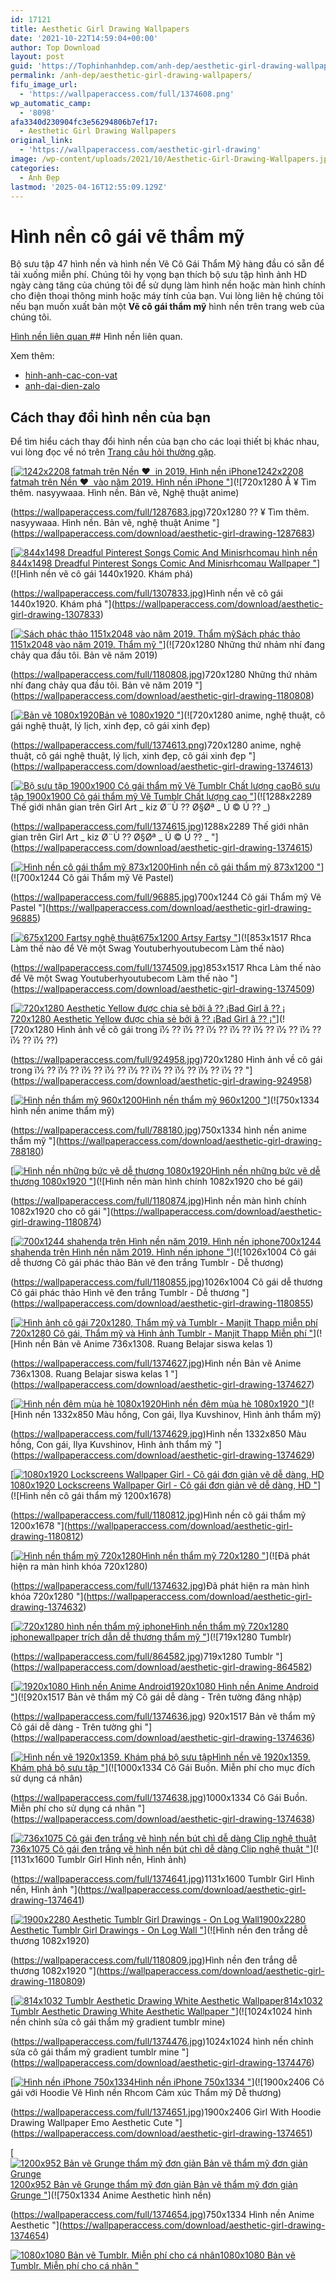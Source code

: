 ```yaml
---
id: 17121
title: Aesthetic Girl Drawing Wallpapers
date: '2021-10-22T14:59:04+00:00'
author: Top Download
layout: post
guid: 'https://Tophinhanhdep.com/anh-dep/aesthetic-girl-drawing-wallpapers/'
permalink: /anh-dep/aesthetic-girl-drawing-wallpapers/
fifu_image_url:
  - 'https://wallpaperaccess.com/full/1374608.png'
wp_automatic_camp:
  - '8098'
afa3340d230904fc3e56294806b7ef17:
  - Aesthetic Girl Drawing Wallpapers
original_link:
  - 'https://wallpaperaccess.com/aesthetic-girl-drawing'
image: /wp-content/uploads/2021/10/Aesthetic-Girl-Drawing-Wallpapers.jpg
categories:
  - Ảnh Đẹp
lastmod: '2025-04-16T12:55:09.129Z'
---
```

# Hình nền cô gái vẽ thẩm mỹ

Bộ sưu tập 47 hình nền và hình nền Vẽ Cô Gái Thẩm Mỹ hàng đầu có sẵn để tải xuống miễn phí. Chúng tôi hy vọng bạn thích bộ sưu tập hình ảnh HD ngày càng tăng của chúng tôi để sử dụng làm hình nền hoặc màn hình chính cho điện thoại thông minh hoặc máy tính của bạn. Vui lòng liên hệ chúng tôi nếu bạn muốn xuất bản một **Vẽ cô gái thẩm mỹ** hình nền trên trang web của chúng tôi.

[Hình nền liên quan ](#related) ## Hình nền liên quan.

   
 Xem thêm:

   
- [hinh-anh-cac-con-vat](https://tophinhanhdep.com/the-gioi-dong-vat/hinh-anh-cac-con-vat/)
- [anh-dai-dien-zalo](https://tophinhanhdep.com/anh-avatar/anh-dai-dien-zalo/)

## Cách thay đổi hình nền của bạn

Để tìm hiểu cách thay đổi hình nền của bạn cho các loại thiết bị khác nhau, vui lòng đọc về nó trên [Trang câu hỏi thường gặp](https://tophinhanhdep.com/faq/).

  
[[![1242x2208 fatmah trên Nền ♥ ️ in 2019. Hình nền iPhone](https://wallpaperaccess.com/full/1374608.png)1242x2208 fatmah trên Nền ♥ ️ vào năm 2019. Hình nền iPhone "](https://wallpaperaccess.com/download/aesthetic-girl-drawing-1374608)](![720x1280 Â ¥ Tìm thêm.  nasyywaaa.  Hình nền.  Bản vẽ, Nghệ thuật anime)

(https://wallpaperaccess.com/full/1287683.jpg)720x1280 ?? ¥ Tìm thêm. nasyywaaa. Hình nền. Bản vẽ, nghệ thuật Anime "](https://wallpaperaccess.com/download/aesthetic-girl-drawing-1287683)

[[![844x1498 Dreadful Pinterest Songs Comic And Minisrhcomau hình nền](https://wallpaperaccess.com/full/663312.jpg)844x1498 Dreadful Pinterest Songs Comic And Minisrhcomau Wallpaper "](https://wallpaperaccess.com/download/aesthetic-girl-drawing-663312)](![Hình nền vẽ cô gái 1440x1920.  Khám phá)

(https://wallpaperaccess.com/full/1307833.jpg)Hình nền vẽ cô gái 1440x1920. Khám phá "](https://wallpaperaccess.com/download/aesthetic-girl-drawing-1307833)

[[![Sách phác thảo 1151x2048 vào năm 2019. Thẩm mỹ](https://wallpaperaccess.com/full/133989.jpg)Sách phác thảo 1151x2048 vào năm 2019. Thẩm mỹ "](https://wallpaperaccess.com/download/aesthetic-girl-drawing-133989)](![720x1280 Những thứ nhảm nhí đang chảy qua đầu tôi.  Bản vẽ năm 2019)

(https://wallpaperaccess.com/full/1180808.jpg)720x1280 Những thứ nhảm nhí đang chảy qua đầu tôi. Bản vẽ năm 2019 "](https://wallpaperaccess.com/download/aesthetic-girl-drawing-1180808)

[[![Bản vẽ 1080x1920](https://wallpaperaccess.com/full/1374512.jpg)Bản vẽ 1080x1920 "](https://wallpaperaccess.com/download/aesthetic-girl-drawing-1374512)](![720x1280 anime, nghệ thuật, cô gái nghệ thuật, lý lịch, xinh đẹp, cô gái xinh đẹp)

(https://wallpaperaccess.com/full/1374613.png)720x1280 anime, nghệ thuật, cô gái nghệ thuật, lý lịch, xinh đẹp, cô gái xinh đẹp "](https://wallpaperaccess.com/download/aesthetic-girl-drawing-1374613)

[[![Bộ sưu tập 1900x1900 Cô gái thẩm mỹ Vẽ Tumblr Chất lượng cao](https://wallpaperaccess.com/full/1374614.jpg)Bộ sưu tập 1900x1900 Cô gái thẩm mỹ Vẽ Tumblr Chất lượng cao "](https://wallpaperaccess.com/download/aesthetic-girl-drawing-1374614)](![1288x2289 Thế giới nhân gian trên Girl Art _ kiz Ø¨Ù ?? Ø§Øª _ Ú © Ú ??  _)

(https://wallpaperaccess.com/full/1374615.jpg)1288x2289 Thế giới nhân gian trên Girl Art \_ kiz Ø¨Ù ?? Ø§Øª \_ Ú © Ú ?? \_ "](https://wallpaperaccess.com/download/aesthetic-girl-drawing-1374615)

[[![Hình nền cô gái thẩm mỹ 873x1200](https://wallpaperaccess.com/full/1180842.jpg)Hình nền cô gái thẩm mỹ 873x1200 "](https://wallpaperaccess.com/download/aesthetic-girl-drawing-1180842)](![700x1244 Cô gái Thẩm mỹ Vẽ Pastel)

(https://wallpaperaccess.com/full/96885.jpg)700x1244 Cô gái Thẩm mỹ Vẽ Pastel "](https://wallpaperaccess.com/download/aesthetic-girl-drawing-96885)

[[![675x1200 Fartsy nghệ thuật](https://wallpaperaccess.com/full/1374560.jpg)675x1200 Artsy Fartsy "](https://wallpaperaccess.com/download/aesthetic-girl-drawing-1374560)](![853x1517 Rhca Làm thế nào để Vẽ một Swag Youtuberhyoutubecom Làm thế nào)

(https://wallpaperaccess.com/full/1374509.jpg)853x1517 Rhca Làm thế nào để Vẽ một Swag Youtuberhyoutubecom Làm thế nào "](https://wallpaperaccess.com/download/aesthetic-girl-drawing-1374509)

[[![720x1280 Aesthetic Yellow được chia sẻ bởi â ?? ¡Bad Girl â ?? ¡](https://wallpaperaccess.com/full/1374619.jpg)720x1280 Aesthetic Yellow được chia sẻ bởi â ?? ¡Bad Girl â ?? ¡"](https://wallpaperaccess.com/download/aesthetic-girl-drawing-1374619)](![720x1280 Hình ảnh về cô gái trong ï½ ?? ï½ ?? ï½ ?? ï½ ?? ï½ ?? ï½ ?? ï½ ?? ï½ ?? ï½ ??)

(https://wallpaperaccess.com/full/924958.jpg)720x1280 Hình ảnh về cô gái trong ï½ ?? ï½ ?? ï½ ?? ï½ ?? ï½ ?? ï½ ?? ï½ ?? ï½ ?? ï½ ?? "](https://wallpaperaccess.com/download/aesthetic-girl-drawing-924958)

[[![Hình nền thẩm mỹ 960x1200](https://wallpaperaccess.com/full/1374620.jpg)Hình nền thẩm mỹ 960x1200 "](https://wallpaperaccess.com/download/aesthetic-girl-drawing-1374620)](![750x1334 hình nền anime thẩm mỹ)

(https://wallpaperaccess.com/full/788180.jpg)750x1334 hình nền anime thẩm mỹ "](https://wallpaperaccess.com/download/aesthetic-girl-drawing-788180)

[[![Hình nền những bức vẽ dễ thương 1080x1920](https://wallpaperaccess.com/full/1287668.jpg)Hình nền những bức vẽ dễ thương 1080x1920 "](https://wallpaperaccess.com/download/aesthetic-girl-drawing-1287668)](![Hình nền màn hình chính 1082x1920 cho bé gái)

(https://wallpaperaccess.com/full/1180874.jpg)Hình nền màn hình chính 1082x1920 cho cô gái "](https://wallpaperaccess.com/download/aesthetic-girl-drawing-1180874)

[[![700x1244 shahenda trên Hình nền năm 2019. Hình nền iphone](https://wallpaperaccess.com/full/1374624.jpg)700x1244 shahenda trên Hình nền năm 2019. Hình nền iphone "](https://wallpaperaccess.com/download/aesthetic-girl-drawing-1374624)](![1026x1004 Cô gái dễ thương Cô gái phác thảo Bản vẽ đen trắng Tumblr - Dễ thương)

(https://wallpaperaccess.com/full/1180855.jpg)1026x1004 Cô gái dễ thương Cô gái phác thảo Hình vẽ đen trắng Tumblr - Dễ thương "](https://wallpaperaccess.com/download/aesthetic-girl-drawing-1180855)

[[![Hình ảnh cô gái 720x1280, Thẩm mỹ và Tumblr - Manjit Thapp miễn phí](https://wallpaperaccess.com/full/1374626.jpg)720x1280 Cô gái, Thẩm mỹ và Hình ảnh Tumblr - Manjit Thapp Miễn phí "](https://wallpaperaccess.com/download/aesthetic-girl-drawing-1374626)](![Hình nền Bản vẽ Anime 736x1308.  Ruang Belajar siswa kelas 1)

(https://wallpaperaccess.com/full/1374627.jpg)Hình nền Bản vẽ Anime 736x1308. Ruang Belajar siswa kelas 1 "](https://wallpaperaccess.com/download/aesthetic-girl-drawing-1374627)

[[![Hình nền đêm mùa hè 1080x1920](https://wallpaperaccess.com/full/1193302.jpg)Hình nền đêm mùa hè 1080x1920 "](https://wallpaperaccess.com/download/aesthetic-girl-drawing-1193302)](![Hình nền 1332x850 Màu hồng, Con gái, Ilya Kuvshinov, Hình ảnh thẩm mỹ)

(https://wallpaperaccess.com/full/1374629.jpg)Hình nền 1332x850 Màu hồng, Con gái, Ilya Kuvshinov, Hình ảnh thẩm mỹ "](https://wallpaperaccess.com/download/aesthetic-girl-drawing-1374629)

[[![1080x1920 Lockscreens Wallpaper Girl - Cô gái đơn giản vẽ dễ dàng, HD](https://wallpaperaccess.com/full/1374630.jpg)1080x1920 Lockscreens Wallpaper Girl - Cô gái đơn giản vẽ dễ dàng, HD "](https://wallpaperaccess.com/download/aesthetic-girl-drawing-1374630)](![Hình nền cô gái thẩm mỹ 1200x1678)

(https://wallpaperaccess.com/full/1180812.jpg)Hình nền cô gái thẩm mỹ 1200x1678 "](https://wallpaperaccess.com/download/aesthetic-girl-drawing-1180812)

[[![Hình nền thẩm mỹ 720x1280](https://wallpaperaccess.com/full/1374631.jpg)Hình nền thẩm mỹ 720x1280 "](https://wallpaperaccess.com/download/aesthetic-girl-drawing-1374631)](![Đã phát hiện ra màn hình khóa 720x1280)

(https://wallpaperaccess.com/full/1374632.jpg)Đã phát hiện ra màn hình khóa 720x1280 "](https://wallpaperaccess.com/download/aesthetic-girl-drawing-1374632)

[[![720x1280 hình nền thẩm mỹ iphone](https://wallpaperaccess.com/full/1374633.jpg)Hình nền thẩm mỹ 720x1280 iphonewallpaper trích dẫn dễ thương thẩm mỹ "](https://wallpaperaccess.com/download/aesthetic-girl-drawing-1374633)](![719x1280 Tumblr)

(https://wallpaperaccess.com/full/864582.jpg)719x1280 Tumblr "](https://wallpaperaccess.com/download/aesthetic-girl-drawing-864582)

[[![1920x1080 Hình nền Anime Android](https://wallpaperaccess.com/full/940639.jpg)1920x1080 Hình nền Anime Android "](https://wallpaperaccess.com/download/aesthetic-girl-drawing-940639)](![920x1517 Bản vẽ thẩm mỹ Cô gái dễ dàng - Trên tường đăng nhập)

(https://wallpaperaccess.com/full/1374636.jpg) 920x1517 Bản vẽ thẩm mỹ Cô gái dễ dàng - Trên tường ghi "](https://wallpaperaccess.com/download/aesthetic-girl-drawing-1374636)

[[![Hình nền vẽ 1920x1359.  Khám phá bộ sưu tập](https://wallpaperaccess.com/full/1374637.jpg)Hình nền vẽ 1920x1359. Khám phá bộ sưu tập "](https://wallpaperaccess.com/download/aesthetic-girl-drawing-1374637)](![1000x1334 Cô Gái Buồn.  Miễn phí cho mục đích sử dụng cá nhân)

(https://wallpaperaccess.com/full/1374638.jpg)1000x1334 Cô Gái Buồn. Miễn phí cho sử dụng cá nhân "](https://wallpaperaccess.com/download/aesthetic-girl-drawing-1374638)

[[![736x1075 Cô gái đen trắng vẽ hình nền bút chì dễ dàng Clip nghệ thuật](https://wallpaperaccess.com/full/1374639.jpg)736x1075 Cô gái đen trắng vẽ hình nền bút chì dễ dàng Clip nghệ thuật "](https://wallpaperaccess.com/download/aesthetic-girl-drawing-1374639)](![1131x1600 Tumblr Girl Hình nền, Hình ảnh)

(https://wallpaperaccess.com/full/1374641.jpg)1131x1600 Tumblr Girl Hình nền, Hình ảnh "](https://wallpaperaccess.com/download/aesthetic-girl-drawing-1374641)

[[![1900x2280 Aesthetic Tumblr Girl Drawings - On Log Wall](https://wallpaperaccess.com/full/1374642.jpg)1900x2280 Aesthetic Tumblr Girl Drawings - On Log Wall "](https://wallpaperaccess.com/download/aesthetic-girl-drawing-1374642)](![Hình nền đen trắng dễ thương 1082x1920)

(https://wallpaperaccess.com/full/1180809.jpg)Hình nền đen trắng dễ thương 1082x1920 "](https://wallpaperaccess.com/download/aesthetic-girl-drawing-1180809)

 [[![814x1032 Tumblr Aesthetic Drawing White Aesthetic Wallpaper](https://wallpaperaccess.com/full/1374646.jpg)814x1032 Tumblr Aesthetic Drawing White Aesthetic Wallpaper "](https://wallpaperaccess.com/download/aesthetic-girl-drawing-1374646)](![1024x1024 hình nền chỉnh sửa cô gái thẩm mỹ gradient tumblr mine)

(https://wallpaperaccess.com/full/1374476.jpg)1024x1024 hình nền chỉnh sửa cô gái thẩm mỹ gradient tumblr mine "](https://wallpaperaccess.com/download/aesthetic-girl-drawing-1374476)

[[![Hình nền iPhone 750x1334](https://wallpaperaccess.com/full/1374564.jpg)Hình nền iPhone 750x1334 "](https://wallpaperaccess.com/download/aesthetic-girl-drawing-1374564)](![1900x2406 Cô gái với Hoodie Vẽ Hình nền Rhcom Cảm xúc Thẩm mỹ Dễ thương)

(https://wallpaperaccess.com/full/1374651.jpg)1900x2406 Girl With Hoodie Drawing Wallpaper Emo Aesthetic Cute "](https://wallpaperaccess.com/download/aesthetic-girl-drawing-1374651)

[[![1200x952 Bản vẽ Grunge thẩm mỹ đơn giản Bản vẽ thẩm mỹ đơn giản Grunge](https://wallpaperaccess.com/full/1374653.jpg)1200x952 Bản vẽ Grunge thẩm mỹ đơn giản Bản vẽ thẩm mỹ đơn giản Grunge "](https://wallpaperaccess.com/download/aesthetic-girl-drawing-1374653)](![750x1334 Anime Aesthetic hình nền)

(https://wallpaperaccess.com/full/1374654.jpg)750x1334 Hình nền Anime Aesthetic "](https://wallpaperaccess.com/download/aesthetic-girl-drawing-1374654)

[![1080x1080 Bản vẽ Tumblr.  Miễn phí cho cá nhân](https://wallpaperaccess.com/full/1374657.jpg)1080x1080 Bản vẽ Tumblr. Miễn phí cho cá nhân "](https://wallpaperaccess.com/download/aesthetic-girl-drawing-1374657)
